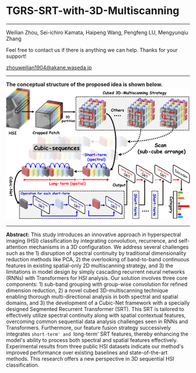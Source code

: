 # TGRS-SRT-with-3D-Multiscanning
--------------------------------
Weilian Zhou, Sei-ichiro Kamata, Haipeng Wang, Pengfeng LU, Mengyunqiu Zhang

Feel free to contact us if there is anything we can help. Thanks for your support!

zhouweilian1904@akane.waseda.jp

--------------------------------
**The conceptual structure of the proposed idea is shown below.**
![image](https://github.com/zhouweilian1904/TGRS-SRT-with-3D-Multiscanning-/blob/main/concept%204.png)

--------------------------------
**Abstract:**
This study introduces an innovative approach in hyperspectral imaging (HSI) classification by integrating convolution, recurrence, and self-attention mechanisms in a 3D configuration. We address several challenges such as the 1) disruption of spectral continuity by traditional dimensionality reduction methods like PCA, 2) the overlooking of band-to-band continuous features in existing spatial-only 2D multiscanning strategy, and 3) the limitations in model design by simply cascading recurrent neural networks (RNNs) with Transformers for HSI analysis. Our solution involves three core components: 1) sub-band grouping with group-wise convolution for refined dimension reduction, 2) a novel cubed 3D-multiscanning technique enabling thorough multi-directional analysis in both spectral and spatial domains, and 3) the development of a Cubic-Net framework with a specially designed Segmented Recurrent Transformer (SRT). This SRT is tailored to effectively utilize spectral continuity along with spatial contextual features, overcoming common sequential data analysis challenges seen in RNNs and Transformers. Furthermore, our feature fusion strategy successively integrates `short-term' and `long-term' SRT features, thereby enhancing the model's ability to process both spectral and spatial features effectively. Experimental results from three public HSI datasets indicate our method's improved performance over existing baselines and state-of-the-art methods. This research offers a new perspective in 3D sequential HSI classification.
